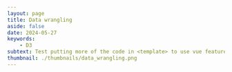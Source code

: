 ```yaml
---
layout: page
title: Data wrangling
aside: false
date: 2024-05-27
keywords:
    - D3
subtext: Test putting more of the code in <template> to use vue features. 
thumbnail: ./thumbnails/data_wrangling.png
---
```




<script setup>
import dataWrangling from "/components/graphs/dataWrangling.vue";
</script>

<D3PlotContainer>
<dataWrangling />
</D3PlotContainer>

